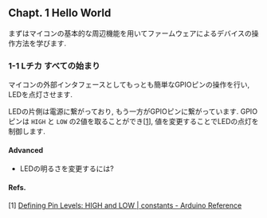 ## Chapt. 1 Hello World

まずはマイコンの基本的な周辺機能を用いてファームウェアによるデバイスの操作方法を学びます.

### 1-1 Lチカ すべての始まり

マイコンの外部インタフェースとしてもっとも簡単なGPIOピンの操作を行い, LEDを点灯させます.

LEDの片側は電源に繋がっており, もう一方がGPIOピンに繋がっています. GPIOピンは `HIGH` と `LOW` の2値を取ることができ[[1](#arduino_constants)], 値を変更することでLEDの点灯を制御します.

#### Advanced

- LEDの明るさを変更するには?

#### Refs.

[1]<a name="arduino_constants"/> [Defining Pin Levels: HIGH and LOW | constants - Arduino Reference](https://www.arduino.cc/reference/en/language/variables/constants/constants/#_defining_pin_levels_high_and_low)